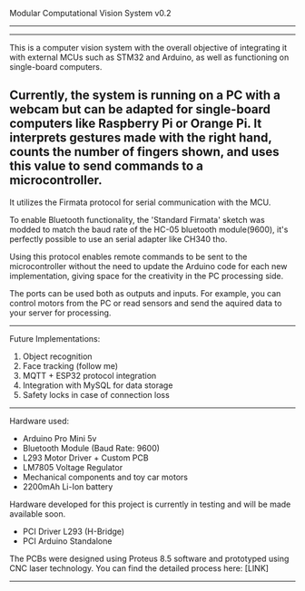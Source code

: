 
Modular Computational Vision System v0.2

-----------------------------------------------------------------------------------------------------------------------------------------------------------------------
-----------------------------------------------------------------------------------------------------------------------------------------------------------------------
This is a computer vision system with the overall objective of integrating it with external MCUs such as STM32 and Arduino, as well as functioning on single-board computers.

Currently, the system is running on a PC with a webcam but can be adapted for single-board computers like Raspberry Pi or Orange Pi. It interprets gestures made with the right hand, counts the number of fingers shown, and uses this value to send commands to a microcontroller.
-----------------------------------------------------------------------------------------------------------------------------------------------------------------------
It utilizes the Firmata protocol for serial communication with the MCU. 

To enable Bluetooth functionality, the 'Standard Firmata' sketch was modded to match the baud rate of the HC-05 bluetooth module(9600), it's perfectly possible to use an serial adapter like CH340 tho. 

Using this protocol enables remote commands to be sent to the microcontroller without the need to update the Arduino code for each new implementation, giving space for the creativity in the PC processing side. 

The ports can be used both as outputs and inputs. For example, you can control motors from the PC or read sensors and send the aquired data to your server for processing. 

_______________________________________________________________________________________________________________________________________________________________________
Future Implementations:

1. Object recognition
2. Face tracking (follow me)
3. MQTT + ESP32 protocol integration
4. Integration with MySQL for data storage
5. Safety locks in case of connection loss
-----------------------------------------------------------------------------------------------------------------------------------------------------------------------

Hardware used:

- Arduino Pro Mini 5v
- Bluetooth Module (Baud Rate: 9600)
- L293 Motor Driver + Custom PCB
- LM7805 Voltage Regulator
- Mechanical components and toy car motors
- 2200mAh Li-Ion battery

Hardware developed for this project is currently in testing and will be made available soon.

- PCI Driver L293 (H-Bridge)
- PCI Arduino Standalone 

The PCBs were designed using Proteus 8.5 software and prototyped using CNC laser technology. You can find the detailed process here: [LINK]
_______________________________________________________________________________________________________________________________________________________________________

